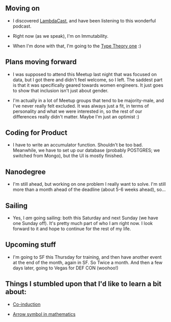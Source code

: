 ## Moving on

- I discovered [LambdaCast](https://soundcloud.com/lambda-cast), and have been listening to this wonderful podcast.

- Right now (as we speak), I'm on Immutability.
  
- When I'm done with that, I'm going to the [Type Theory one](http://typetheorypodcast.com/) :) 

## Plans moving forward

- I was supposed to attend this Meetup last night that was focused on data,
  but I got there and didn't feel welcome, so I left. The saddest part is that
  it was specifically geared towards women engineers. It just goes to show that 
  inclusion isn't just about gender. 
  
- I'm actually in a lot of Meetup groups that tend to be majority-male, and 
  I've never really felt excluded. It was always just a fit, in terms of personality
  and what we were interested in, so the rest of our differences really didn't matter.
  Maybe I'm just an optimist :)
  
  
## Coding for Product

- I have to write an accumulator function. Shouldn't be too bad.
  Meanwhile, we have to set up our database (probably POSTGRES; we switched from Mongo), 
  but the UI is mostly finished.
  
## Nanodegree

- I'm still ahead, but working on one problem I really want to solve. I'm still more
  than a month ahead of the deadline (about 5-6 weeks ahead), so...
  
## Sailing

- Yes, I *am* going sailing: both this Saturday and next Sunday (we have one Sunday off).
  It's pretty much part of who I am right now. I look forward to it and hope to continue for
  the rest of my life.
  
## Upcoming stuff

- I'm going to SF this Thursday for training, and then have another event at the end of the month,
  again in SF. So Twice a month. And then a few days later, going to Vegas for DEF CON (woohoo!)
  
## Things I stumbled upon that I'd like to learn a bit about:

- [Co-induction](https://en.wikipedia.org/wiki/Coinduction)

- [Arrow symbol in mathematics](https://en.wikipedia.org/wiki/Comma_category)


  
